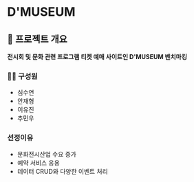 # D'MUSEUM
## 📌 프로젝트 개요

**전시회 및 문화 관련 프로그램 티켓 예매 사이트인 D'MUSEUM 벤치마킹**

### 👩‍💻 구성원
* 심수연
* 안재형
* 이유진
* 추민우

### 선정이유
* 문화전시산업 수요 증가
* 예약 서비스 응용
* 데이터 CRUD와 다양한 이벤트 처리


